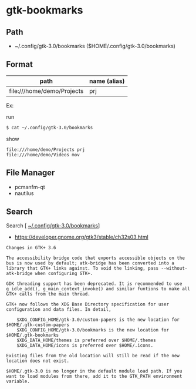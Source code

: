 
# gtk-bookmarks

## Path

* ~/.config/gtk-3.0/bookmarks ($HOME/.config/gtk-3.0/bookmarks)

## Format


| path | name (alias) |
| -- | -- |
| file:///home/demo/Projects | prj |

Ex:

run

``` sh
$ cat ~/.config/gtk-3.0/bookmarks
```

show

```
file:///home/demo/Projects prj
file:///home/demo/Videos mov
```

## File Manager

* pcmanfm-qt
* nautilus

## Search

Search [ [~/.config/gtk-3.0/bookmarks](https://www.google.com.tw/search?q=~%2F.config%2Fgtk-3.0%2Fbookmarks)]

* https://developer.gnome.org/gtk3/stable/ch32s03.html

```
Changes in GTK+ 3.6

The accessibility bridge code that exports accessible objects on the bus is now used by default; atk-bridge has been converted into a library that GTK+ links against. To void the linking, pass --without-atk-bridge when configuring GTK+.

GDK threading support has been deprecated. It is recommended to use g_idle_add(), g_main_context_invoke() and similar funtions to make all GTK+ calls from the main thread.

GTK+ now follows the XDG Base Directory specification for user configuration and data files. In detail,

    $XDG_CONFIG_HOME/gtk-3.0/custom-papers is the new location for $HOME/.gtk-custom-papers
    $XDG_CONFIG_HOME/gtk-3.0/bookmarks is the new location for $HOME/.gtk-bookmarks
    $XDG_DATA_HOME/themes is preferred over $HOME/.themes
    $XDG_DATA_HOME/icons is preferred over $HOME/.icons.

Existing files from the old location will still be read if the new location does not exist.

$HOME/.gtk-3.0 is no longer in the default module load path. If you want to load modules from there, add it to the GTK_PATH environment variable.
```
